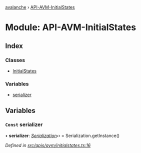 [avalanche](../README.md) › [API-AVM-InitialStates](api_avm_initialstates.md)

# Module: API-AVM-InitialStates

## Index

### Classes

* [InitialStates](../classes/api_avm_initialstates.initialstates.md)

### Variables

* [serializer](api_avm_initialstates.md#const-serializer)

## Variables

### `Const` serializer

• **serializer**: *[Serialization](../classes/utils_serialization.serialization.md)‹›* = Serialization.getInstance()

*Defined in [src/apis/avm/initialstates.ts:16](https://github.com/ava-labs/avalanchejs/blob/9282770/src/apis/avm/initialstates.ts#L16)*
